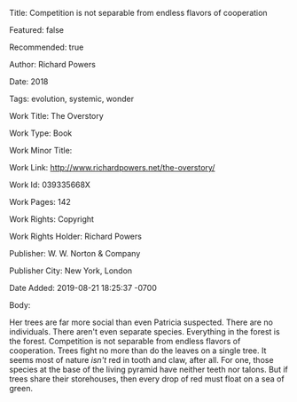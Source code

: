 Title: Competition is not separable from endless flavors of cooperation

Featured: false

Recommended: true

Author: Richard Powers

Date: 2018

Tags: evolution, systemic, wonder

Work Title: The Overstory

Work Type: Book

Work Minor Title:  

Work Link: http://www.richardpowers.net/the-overstory/

Work Id:  039335668X

Work Pages:  142

Work Rights:  Copyright

Work Rights Holder:  Richard Powers

Publisher:  W. W. Norton & Company

Publisher City:  New York, London

Date Added: 2019-08-21 18:25:37 -0700

Body:

Her trees are far more social than even Patricia suspected. There are no individuals. There aren't even separate species. Everything in the forest is the forest. Competition is not separable from endless flavors of cooperation. Trees fight no more than do the leaves on a single tree. It seems most of nature *isn't* red in tooth and claw, after all. For one, those species at the base of the living pyramid have neither teeth nor talons. But if trees share their storehouses, then every drop of red must float on a sea of green. 


